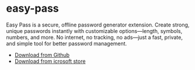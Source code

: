 # easy-pass
Easy Pass is a secure, offline password generator extension. Create strong, unique passwords instantly with customizable options—length, symbols, numbers, and more. No internet, no tracking, no ads—just a fast, private, and simple tool for better password management.

- [Download from Github](https://github.com/pawanhirumina/easy-pass/releases)
- [Download from icrosoft store](https://microsoftedge.microsoft.com/addons/detail/easy-pass/ejlegoigacddbijalecnhoemeognehin)